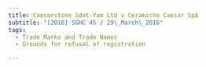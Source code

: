 ```yaml
---
title: Caesarstone Sdot-Yam Ltd v Ceramiche Caesar SpA 
subtitle: "[2016] SGHC 45 / 29\_March\_2016"
tags:
  - Trade Marks and Trade Names
  - Grounds for refusal of registration

---
```


